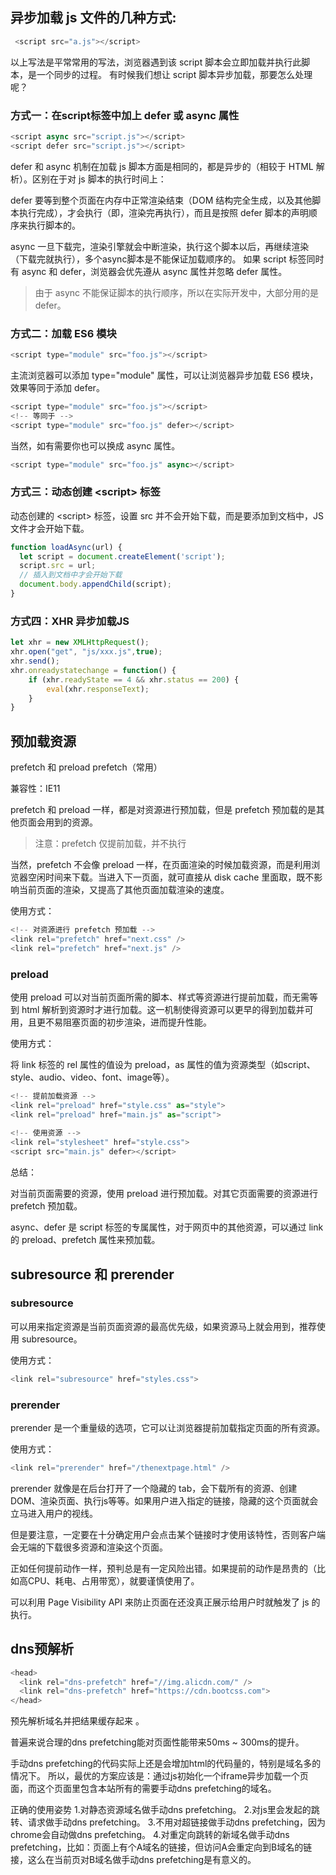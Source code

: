 

## 异步加载 js 文件的几种方式:

```javascript
 <script src="a.js"></script>
```

以上写法是平常常用的写法，浏览器遇到该 script 脚本会立即加载并执行此脚本，是一个同步的过程。
有时候我们想让 script 脚本异步加载，那要怎么处理呢？

### 方式一：在script标签中加上 defer 或 async 属性

```javascript
<script async src="script.js"></script>
<script defer src="script.js"></script>
```
defer 和 async 机制在加载 js 脚本方面是相同的，都是异步的（相较于 HTML 解析）。区别在于对 js 脚本的执行时间上：

defer 要等到整个页面在内存中正常渲染结束（DOM 结构完全生成，以及其他脚本执行完成），才会执行（即，渲染完再执行），而且是按照 defer 脚本的声明顺序来执行脚本的。

async 一旦下载完，渲染引擎就会中断渲染，执行这个脚本以后，再继续渲染（下载完就执行），多个async脚本是不能保证加载顺序的。
如果 script 标签同时有 async 和 defer，浏览器会优先遵从 async 属性并忽略 defer 属性。

> 由于 async 不能保证脚本的执行顺序，所以在实际开发中，大部分用的是 defer。

### 方式二：加载 ES6 模块

```javascript
<script type="module" src="foo.js"></script>
```

主流浏览器可以添加 type="module" 属性，可以让浏览器异步加载 ES6 模块，效果等同于添加 defer。

```javascript
<script type="module" src="foo.js"></script>
<!-- 等同于 -->
<script type="module" src="foo.js" defer></script>
```

当然，如有需要你也可以换成 async 属性。
```javascript
<script type="module" src="foo.js" async></script>
```

### 方式三：动态创建 \<script\> 标签

动态创建的 \<script\> 标签，设置 src 并不会开始下载，而是要添加到文档中，JS文件才会开始下载。

```javascript
function loadAsync(url) {
  let script = document.createElement('script');
  script.src = url;
  // 插入到文档中才会开始下载
  document.body.appendChild(script);
}
```

### 方式四：XHR 异步加载JS

```javascript
let xhr = new XMLHttpRequest();
xhr.open("get", "js/xxx.js",true);
xhr.send();
xhr.onreadystatechange = function() {
    if (xhr.readyState == 4 && xhr.status == 200) {
        eval(xhr.responseText);
    }
}
```


## 预加载资源

prefetch 和 preload
prefetch（常用）

兼容性：IE11

prefetch 和 preload 一样，都是对资源进行预加载，但是 prefetch 预加载的是其他页面会用到的资源。

> 注意：prefetch 仅提前加载，并不执行

当然，prefetch 不会像 preload 一样，在页面渲染的时候加载资源，而是利用浏览器空闲时间来下载。当进入下一页面，就可直接从 disk cache 里面取，既不影响当前页面的渲染，又提高了其他页面加载渲染的速度。

使用方式：

```javascript
<!-- 对资源进行 prefetch 预加载 -->
<link rel="prefetch" href="next.css" />
<link rel="prefetch" href="next.js" />
```

### preload

使用 preload 可以对当前页面所需的脚本、样式等资源进行提前加载，而无需等到 html 解析到资源时才进行加载。这一机制使得资源可以更早的得到加载并可用，且更不易阻塞页面的初步渲染，进而提升性能。

使用方式：

将 link 标签的 rel 属性的值设为 preload，as 属性的值为资源类型（如script、style、audio、video、font、image等）。

```javascript
<!-- 提前加载资源 -->
<link rel="preload" href="style.css" as="style">
<link rel="preload" href="main.js" as="script">
 
<!-- 使用资源 -->
<link rel="stylesheet" href="style.css">
<script src="main.js" defer></script>
```

总结：

对当前页面需要的资源，使用 preload 进行预加载。对其它页面需要的资源进行 prefetch 预加载。

async、defer 是  script 标签的专属属性，对于网页中的其他资源，可以通过  link  的 preload、prefetch  属性来预加载。

## subresource 和 prerender

### subresource
可以用来指定资源是当前页面资源的最高优先级，如果资源马上就会用到，推荐使用 subresource。

使用方式：

```javascript
<link rel="subresource" href="styles.css">
```

### prerender

prerender 是一个重量级的选项，它可以让浏览器提前加载指定页面的所有资源。

使用方式：
```javascript
<link rel="prerender" href="/thenextpage.html" />
```

prerender 就像是在后台打开了一个隐藏的 tab，会下载所有的资源、创建DOM、渲染页面、执行js等等。如果用户进入指定的链接，隐藏的这个页面就会立马进入用户的视线。

但是要注意，一定要在十分确定用户会点击某个链接时才使用该特性，否则客户端会无端的下载很多资源和渲染这个页面。

正如任何提前动作一样，预判总是有一定风险出错。如果提前的动作是昂贵的（比如高CPU、耗电、占用带宽），就要谨慎使用了。

可以利用 Page Visibility API 来防止页面在还没真正展示给用户时就触发了 js 的执行。



## dns预解析

```javascript
<head>
  <link rel="dns-prefetch" href="//img.alicdn.com/" />
  <link rel="dns-prefetch" href="https://cdn.bootcss.com">
</head>
```

预先解析域名并把结果缓存起来 。

普遍来说合理的dns prefetching能对页面性能带来50ms ~ 300ms的提升。

手动dns prefetching的代码实际上还是会增加html的代码量的，特别是域名多的情况下。
所以，最优的方案应该是：通过js初始化一个iframe异步加载一个页面，而这个页面里包含本站所有的需要手动dns prefetching的域名。


正确的使用姿势
1.对静态资源域名做手动dns prefetching。
2.对js里会发起的跳转、请求做手动dns prefetching。
3.不用对超链接做手动dns prefetching，因为chrome会自动做dns prefetching。
4.对重定向跳转的新域名做手动dns prefetching，比如：页面上有个A域名的链接，但访问A会重定向到B域名的链接，这么在当前页对B域名做手动dns prefetching是有意义的。


